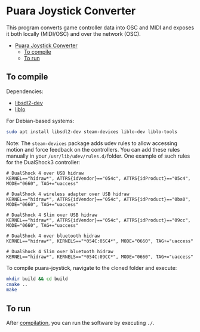 # Puara Joystick Converter

This program converts game controller data into OSC and MIDI and exposes it both locally (MIDI/OSC) and over the network (OSC).

- [Puara Joystick Converter](#puara-joystick-converter)
  - [To compile](#to-compile)
  - [To run](#to-run)

## To compile

Dependencies:

- [libsdl2-dev](https://github.com/libsdl-org/SDL/releases)
- [liblo](https://github.com/radarsat1/liblo)

For Debian-based systems:

```bash
sudo apt install libsdl2-dev steam-devices liblo-dev liblo-tools
```

Note: The `steam-devices` package adds udev rules to allow accessing motion and force feedback on the controllers. You can add these rules manually in your `/usr/lib/udev/rules.d/`folder. 
One example of such rules for the DualShock3 controller:

```
# DualShock 4 over USB hidraw
KERNEL=="hidraw*", ATTRS{idVendor}=="054c", ATTRS{idProduct}=="05c4", MODE="0660", TAG+="uaccess"

# DualShock 4 wireless adapter over USB hidraw
KERNEL=="hidraw*", ATTRS{idVendor}=="054c", ATTRS{idProduct}=="0ba0", MODE="0660", TAG+="uaccess"

# DualShock 4 Slim over USB hidraw
KERNEL=="hidraw*", ATTRS{idVendor}=="054c", ATTRS{idProduct}=="09cc", MODE="0660", TAG+="uaccess"

# DualShock 4 over bluetooth hidraw
KERNEL=="hidraw*", KERNELS=="*054C:05C4*", MODE="0660", TAG+="uaccess"

# DualShock 4 Slim over bluetooth hidraw
KERNEL=="hidraw*", KERNELS=="*054C:09CC*", MODE="0660", TAG+="uaccess"
```

To compile puara-joystick, navigate to the cloned folder and execute:

```bash
mkdir build && cd build
cmake ..
make
```

## To run

After [compilation](#to-compile), you can run the software by executing `./`.
